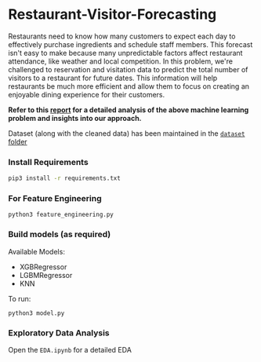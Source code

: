 # Restaurant-Visitor-Forecasting

Restaurants need to know how many customers to expect each day to effectively purchase ingredients and schedule staff members. This forecast isn't easy to make because many unpredictable factors affect restaurant attendance, like weather and local competition.
In this problem, we're challenged to reservation and visitation data to predict the total number of visitors to a restaurant for future dates. This information will help restaurants be much more efficient and allow them to focus on creating an enjoyable dining experience for their customers.

__Refer to this [report](RVF_report.pdf) for a detailed analysis of the above machine learning problem and insights into our approach.__

Dataset (along with the cleaned data) has been maintained in the [`dataset` folder](datset)

### Install Requirements
```bash
pip3 install -r requirements.txt
```

### For Feature Engineering
```
python3 feature_engineering.py
```

### Build models (as required)
Available Models:
- XGBRegressor 
- LGBMRegressor
- KNN

To run:
```
python3 model.py
```

### Exploratory Data Analysis
Open the `EDA.ipynb` for a detailed EDA
